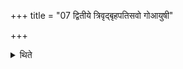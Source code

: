 +++
title = "07 द्वितीये त्रिवृद्बृहपतिसवो गोआयुषी"

+++

<details><summary>थिते</summary>

द्वितीये त्रिवृद्बृहपतिसवो गोआयुषी इन्द्रकुक्षी ७
</details>
